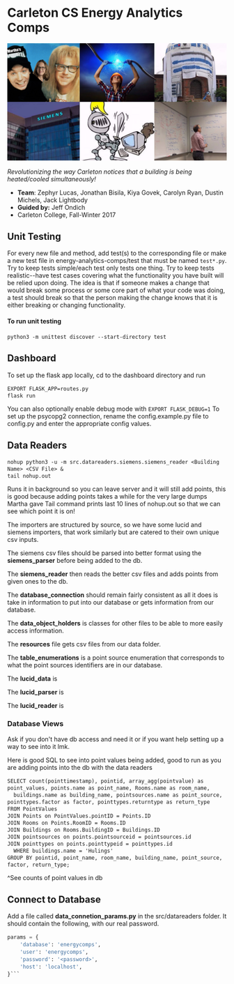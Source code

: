 # Carleton CS Energy Analytics Comps

<kbd>
    <img src="imgs/collage.png" alt="Joyous Collage"
    width="650">
</kbd>

*Revolutionizing the way Carleton notices that a building is being heated/cooled simultaneously!*

- **Team**: Zephyr Lucas, Jonathan Bisila, Kiya Govek, Carolyn Ryan, Dustin Michels, Jack Lightbody
- **Guided by:** Jeff Ondich
- Carleton College, Fall-Winter 2017

## Unit Testing
For every new file and method, add test(s) to the corresponding file or make a new test file in energy-analytics-comps/test
that must be named ```test*.py```.  Try to keep tests simple/each test only tests one thing.  Try to keep tests
realistic--have test cases covering what the functionality you have built will be relied upon doing.  The idea is that
if someone makes a change that would break some process or some core part of what your code was doing, a test should break
so that the person making the change knows that it is either breaking or changing functionality.

#### To run unit testing
```unix
python3 -m unittest discover --start-directory test
```

## Dashboard
To set up the flask app locally, cd to the dashboard directory and run
```
EXPORT FLASK_APP=routes.py
flask run
```
You can also optionally enable debug mode with `EXPORT FLASK_DEBUG=1`
To set up the psycopg2 connection, rename the config.example.py file to config.py and enter the appropriate config values.

## Data Readers
```
nohup python3 -u -m src.datareaders.siemens.siemens_reader <Building Name> <CSV File> &
tail nohup.out
```
Runs it in background so you can leave server and it will still add points, this is good because adding points takes a while for the very large dumps Martha gave
Tail command prints last 10 lines of nohup.out so that we can see which point it is on!

The importers are structured by source, so we have some lucid and siemens importers, that work similarly but are catered to their own unique csv inputs.  

The siemens csv files should be parsed into better format using the **siemens_parser** before being added to the db.  

The **siemens_reader** then reads the better csv files and adds points from given ones to the db.

The **database_connection** should remain fairly consistent as all it does is take in information to put into our database or gets information from our database.

The **data_object_holders** is classes for other files to be able to more easily access information.

The **resources** file gets csv files from our data folder.

The **table_enumerations** is a point source enumeration that corresponds to what the point sources identifiers are in our database.

The **lucid_data** is 

The **lucid_parser** is

The **lucid_reader** is

### Database Views
Ask if you don't have db access and need it or if you want help setting up a way to see into it lmk.

Here is good SQL to see into point values being added, good to run as you are adding points into the db with the data readers

```postgres-psql
SELECT count(pointtimestamp), pointid, array_agg(pointvalue) as point_values, points.name as point_name, Rooms.name as room_name,
  buildings.name as building_name, pointsources.name as point_source, pointtypes.factor as factor, pointtypes.returntype as return_type
FROM PointValues
JOIN Points on PointValues.pointID = Points.ID
JOIN Rooms on Points.RoomID = Rooms.ID
JOIN Buildings on Rooms.BuildingID = Buildings.ID
JOIN pointsources on points.pointsourceid = pointsources.id
JOIN pointtypes on points.pointtypeid = pointtypes.id
  WHERE buildings.name = 'Hulings'
GROUP BY pointid, point_name, room_name, building_name, point_source, factor, return_type;
```
^See counts of point values in db


## Connect to Database
Add a file called **data_connetion_params.py** in the src/datareaders folder.  It should contain the following, with our real password.

```python
params = {
    'database': 'energycomps',
    'user': 'energycomps',
    'password': '<password>',
    'host': 'localhost',
}```
